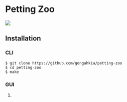 # Petting Zoo

![](https://encrypted-tbn0.gstatic.com/images?q=tbn:ANd9GcRN2gHRf34daZW3bPGN-V_b4znTYiuoACzlrr5ZXjEBi8clCzyad89TpEnQCWdZE7jRCis&usqp=CAU)

## Installation

### CLI

```console
$ git clone https://github.com/gongahkia/petting-zoo
$ cd petting-zoo
$ make
```

### GUI

1. 
